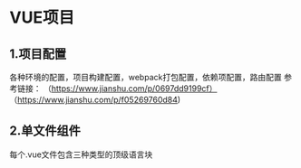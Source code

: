 # VUE项目

## 1.项目配置
各种环境的配置，项目构建配置，webpack打包配置，依赖项配置，路由配置
参考链接：
（https://www.jianshu.com/p/0697dd9199cf）
（https://www.jianshu.com/p/f05269760d84)

## 2.单文件组件

每个.vue文件包含三种类型的顶级语言块 <template>, <script> 和 <style>。这三个部分别代表了 html,js,css。
template部分放置div标签包裹所有代码，div里面可以嵌套自定义组件，也可以是常规的html语法。
script部分放置js代码，一般结构是引入此组件需要的工具，额外组件，额外方法。然后exprot default里面就会暴露出本组件相应的名称(name)，需要的引用的组件(components)，数据(data)，生命周期钩子，方法(method),侦听器(watch)等
style部分放置css,less,sass,styl等样式代码，根据你预编译样式的工具来写相应的样式语法。

生命周期钩子：
`beforeCreate`：在实例初始化之后，数据观测 (data observer) 和 event/watcher 事件配置之前被调用
`created`：在实例创建完成后被立即调用
`beforeMount`:在挂载开始之前被调用
`mounted`:el 被新创建的 vm.$el 替换，并挂载到实例上去之后调用该钩子
`beforeUpdate`:数据更新时调用，发生在虚拟 DOM 打补丁之前
`updated`:由于数据更改导致的虚拟 DOM 重新渲染和打补丁，在这之后会调用该钩子。
`activated`:keep-alive 组件激活时调用。
`deactivated`:keep-alive 组件停用时调用。
`beforeDestroy`:实例销毁之前调用
`destroyed`:Vue 实例销毁后调用
参考链接：
（https://cn.vuejs.org/v2/guide/single-file-components.html#ad）
（https://www.cnblogs.com/xinhudong/p/7878899.html）

## 3.http服务

根据页面需要的数据来加载http服务，在vue项目里面一般采用封装好的Axios来请求数据，如果一个服务会被多个页面调用就封装到一个serve文件下，然后再在相应的组件里面调用相应的方法。

参考链接：
（https://www.kancloud.cn/yunye/axios/234845）
（https://www.jianshu.com/p/0ea02376ca90）

## 4.数据渲染
vue大多数据源是双向数据绑定，用v-for来渲染列表
## 5.组件传值
组件之间的传值可能通过props或者路由来传参
## 6.vuex
参考链接：https://vuex.vuejs.org/zh/
## 7.vux
参考链接：https://vux.li/

